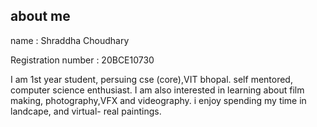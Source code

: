 ## about me 

name : Shraddha Choudhary

Registration number : 20BCE10730

I am 1st year student, persuing  cse (core),VIT bhopal. self mentored, computer science enthusiast. 
I am also interested in learning about film making, photography,VFX and videography.
i enjoy spending my time in landcape, and virtual- real paintings.
